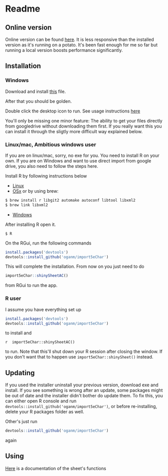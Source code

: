 
Readme
======

Online version
--------------

Online version can be found [here](https://oganm.github.io/5eInteractiveSheet/). It is less responsive than the installed version as it's running on a potato. It's been fast enough for me so far but running a local version boosts performance significantly.

Installation
------------

### Windows

Download and install [this](https://github.com/oganm/5eInteractiveSheet/raw/master/sheet/RInno_installer/setup_5eInteractiveSheet.exe) file.

After that you should be golden.

Double click the desktop icon to run. See usage instructions [here](https://github.com/oganm/import5eChar/blob/master/interactiveSheetDocumentation.md)

You'll only be missing one minor feature: The ability to get your files directly from googledrive without downloading them first. If you really want this you can install it through the sligtly more difficult way explained below.

### Linux/mac, Ambitious windows user

If you are on linux/mac, sorry, no exe for you. You need to install R on your own. If you are on Windows and want to use direct import from google drive, you also need to follow the steps here.

Install R by following instructions below

-   [Linux](https://cran.r-project.org/bin/linux/)
-   [OSx](https://cran.r-project.org/bin/macosx/)
or by using brew:
```bash
$ brew install r libgit2 automake autoconf libtool libxml2                                                            
$ brew link libxml2  
```
-   [Windows](https://cran.r-project.org/bin/windows/base/)

After installing R open it. 
```
$ R
```

On the RGui, run the following commands

``` r
install.packages('devtools')
devtools::install_github('oganm/import5eChar')
```

This will complete the installation. From now on you just need to do

``` r
import5eChar::shinySheetAC()
```

from RGui to run the app.

### R user

I assume you have everything set up

``` r
install.packages('devtools')
devtools::install_github('oganm/import5eChar')
```

to install and

`r  import5eChar::shinySheetAC()`

to run. Note that this'll shut down your R session after closing the window. If you don't want that to happen use `import5eChar::shinySheet()` instead.

Updating
--------

If you used the installer uninstall your previous version, download exe and install. If you see something is wrong after an update, some packages might be out of date and the installer didn't bother do update them. To fix this, you can either open R console and run `devtools::install_github('oganm/import5eChar')`, or before re-installing, delete your R packages folder as well.

Other's just run

``` r
devtools::install_github('oganm/import5eChar')
```

again

Using
-----

[Here](https://github.com/oganm/import5eChar/blob/master/interactiveSheetDocumentation.md) is a documentation of the sheet's functions
